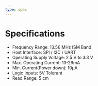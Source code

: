```yaml
---
type: spec
---
```


# Specifications

- Frequency Range: 13.56 MHz ISM Band
- Host Interface: SPI / I2C / UART
- Operating Supply Voltage: 2.5 V to 3.3 V
- Max. Operating Current: 13-26mA
- Min. Current(Power down): 10µA
- Logic Inputs: 5V Tolerant
- Read Range: 5 cm
